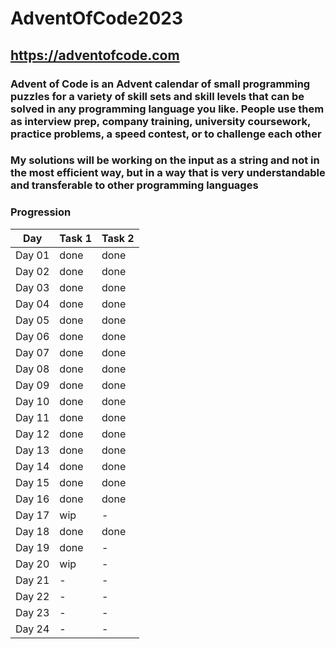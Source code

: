 # AdventOfCode2023

## <https://adventofcode.com>

### Advent of Code is an Advent calendar of small programming puzzles for a variety of skill sets and skill levels that can be solved in any programming language you like. People use them as interview prep, company training, university coursework, practice problems, a speed contest, or to challenge each other

### My solutions will be working on the input as a string and not in the most efficient way, but in a way that is very understandable and transferable to other programming languages

### Progression

Day | **Task 1** | **Task 2**
---|---|---
Day 01 | done | done
Day 02 | done | done
Day 03 | done | done
Day 04 | done | done
Day 05 | done | done
Day 06 | done | done
Day 07 | done | done
Day 08 | done | done
Day 09 | done | done
Day 10 | done | done
Day 11 | done | done
Day 12 | done | done
Day 13 | done | done
Day 14 | done | done
Day 15 | done | done
Day 16 | done | done
Day 17 | wip | -
Day 18 | done | done
Day 19 | done | -
Day 20 | wip | -
Day 21 | - | -
Day 22 | - | -
Day 23 | - | -
Day 24 | - | -